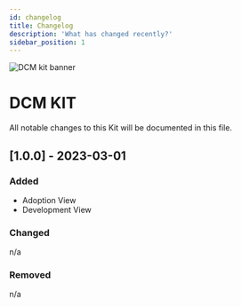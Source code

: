 ```yaml
---
id: changelog
title: Changelog
description: 'What has changed recently?'
sidebar_position: 1
---
```


![DCM kit banner](@site/static/img/DCMKitLogoIcon-min.png)

# DCM KIT

All notable changes to this Kit will be documented in this file.

## [1.0.0] - 2023-03-01

### Added
- Adoption View
- Development View

### Changed
n/a

### Removed
n/a